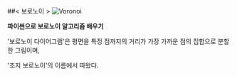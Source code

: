##< 보로노이 >
![Voronoi](C:/Users/user/Documents/GitHub/Python_study/Voronoi.jpg)

**파이썬으로 보로노이 알고리즘 배우기**

'보로노이 다이어그램'은 평면을 특정 점까지의 거리가 가장 가까운 점의 집합으로 분할한 그림이며,

'조지 보로노이'의 이름에서 따왔다.
